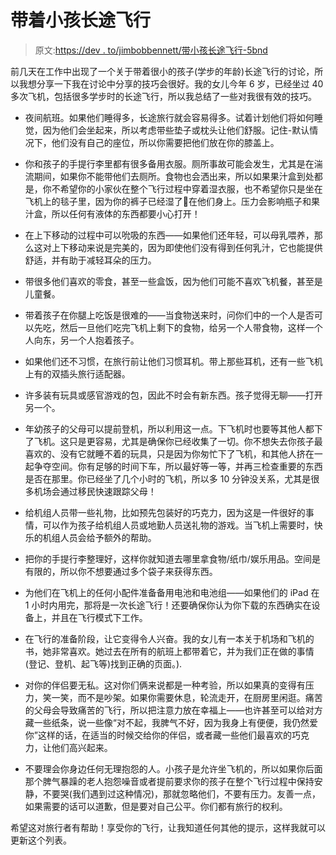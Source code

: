 # 带着小孩长途飞行

> 原文:[https://dev . to/jimbobbennett/带小孩长途飞行-5bnd](https://dev.to/jimbobbennett/flying-long-haul-with-young-children-5bnd)

前几天在工作中出现了一个关于带着很小的孩子(学步的年龄)长途飞行的讨论，所以我想分享一下我在讨论中分享的技巧会很好。我的女儿今年 6 岁，已经坐过 40 多次飞机，包括很多学步时的长途飞行，所以我总结了一些对我很有效的技巧。

*   夜间航班。如果他们睡得多，长途旅行就会容易得多。试着计划他们将如何睡觉，因为他们会坐起来，所以考虑带些垫子或枕头让他们舒服。记住-默认情况下，他们没有自己的座位，所以你需要把他们放在你的膝盖上。

*   你和孩子的手提行李里都有很多备用衣服。厕所事故可能会发生，尤其是在湍流期间，如果你不能带他们去厕所。食物也会洒出来，所以如果果汁盒到处都是，你不希望你的小家伙在整个飞行过程中穿着湿衣服，也不希望你只是坐在飞机上的毯子里，因为你的裤子已经湿了💩在他们身上。压力会影响瓶子和果汁盒，所以任何有液体的东西都要小心打开！

*   在上下移动的过程中可以吮吸的东西——如果他们还年轻，可以母乳喂养，那么这对上下移动来说是完美的，因为即使他们没有得到任何乳汁，它也能提供舒适，并有助于减轻耳朵的压力。

*   带很多他们喜欢的零食，甚至一些盒饭，因为他们可能不喜欢飞机餐，甚至是儿童餐。

*   带着孩子在你腿上吃饭是很难的——当食物送来时，问你们中的一个人是否可以先吃，然后一旦他们吃完飞机上剩下的食物，给另一个人带食物，这样一个人向东，另一个人抱着孩子。

*   如果他们还不习惯，在旅行前让他们习惯耳机。带上那些耳机，还有一些飞机上有的双插头旅行适配器。

*   许多装有玩具或感官游戏的包，因此不时会有新东西。孩子觉得无聊——打开另一个。

*   年幼孩子的父母可以提前登机，所以利用这一点。下飞机时也要等其他人都下了飞机。这只是更容易，尤其是确保你已经收集了一切。你不想失去你孩子最喜欢的、没有它就睡不着的玩具，只是因为你匆忙下了飞机，和其他人挤在一起争夺空间。你有足够的时间下车，所以最好等一等，并再三检查重要的东西是否在那里。你已经坐了几个小时的飞机，所以多 10 分钟没关系，尤其是很多机场会通过移民快速跟踪父母！

*   给机组人员带一些礼物，比如预先包装好的巧克力，因为这是一件很好的事情，可以作为孩子给机组人员或地勤人员送礼物的游戏。当飞机上需要时，快乐的机组人员会给予额外的帮助。

*   把你的手提行李整理好，这样你就知道去哪里拿食物/纸巾/娱乐用品。空间是有限的，所以你不想要通过多个袋子来获得东西。

*   为他们在飞机上的任何小配件准备备用电池和电池组——如果他们的 iPad 在 1 小时内用完，那将是一次长途飞行！还要确保你认为你下载的东西确实在设备上，并且在飞行模式下工作。

*   在飞行的准备阶段，让它变得令人兴奋。我的女儿有一本关于机场和飞机的书，她非常喜欢。她过去在所有的航班上都带着它，并为我们正在做的事情(登记、登机、起飞等)找到正确的页面。).

*   对你的伴侣要无私。这对你们俩来说都是一种考验，所以如果真的变得有压力，笑一笑，而不是吵架。如果你需要休息，轮流走开，在厨房里闲逛。痛苦的父母会导致痛苦的飞行，所以把注意力放在幸福上——也许甚至可以给对方藏一些纸条，说一些像“对不起，我脾气不好，因为我身上有便便，我仍然爱你”这样的话，在适当的时候交给你的伴侣，或者藏一些他们最喜欢的巧克力，让他们高兴起来。

*   不要理会你身边任何无理抱怨的人。小孩子是允许坐飞机的，所以如果你后面那个脾气暴躁的老人抱怨噪音或者提前要求你的孩子在整个飞行过程中保持安静，不要哭(我们遇到过这种情况)，那就忽略他们，不要有压力。友善一点，如果需要的话可以道歉，但是要对自己公平。你们都有旅行的权利。

希望这对旅行者有帮助！享受你的飞行，让我知道任何其他的提示，这样我就可以更新这个列表。